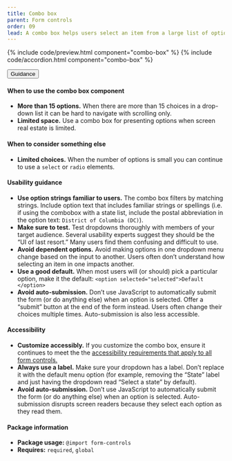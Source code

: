 ```yaml
---
title: Combo box
parent: Form controls
order: 09
lead: A combo box helps users select an item from a large list of options.
---
```


{% include code/preview.html component="combo-box" %}
{% include code/accordion.html component="combo-box" %}
<div class="usa-accordion usa-accordion--bordered site-accordion-docs">
  <button class="usa-button-unstyled usa-accordion__button"
      aria-expanded="true" aria-controls="combo-box-docs">
    Guidance
  </button>
  <div id="combo-box-docs" aria-hidden="false" class="usa-accordion__content site-component-usage">
    <h4>When to use the combo box component</h4>
    <ul class="usa-content-list">
      <li><strong>More than 15 options.</strong> When there are more than 15 choices in a drop-down list it can be hard to navigate with scrolling only.</li>
      <li><strong>Limited space.</strong> Use a combo box for presenting options when screen real estate is limited.</li>
    </ul>
    <h4>When to consider something else</h4>
    <ul class="usa-content-list">
      <li><strong>Limited choices.</strong> When the number of options is small you can continue to use a <code>select</code> or <code>radio</code> elements.</li>
    </ul>
    <h4>Usability guidance</h4>
    <ul class="usa-content-list">
      <li><strong>Use option strings familiar to users.</strong> The combo box filters by matching strings. Include option text that includes familiar strings or spellings (i.e. if using the combobox with a state list, include the postal abbreviation in the option text: <code>District of Columbia (DC)</code>).</li>
      <li><strong>Make sure to test.</strong> Test dropdowns thoroughly with members of your target audience. Several usability experts suggest they should be the “UI of last resort.” Many users find them confusing and difficult to use.</li>
      <li><strong>Avoid dependent options.</strong> Avoid making options in one dropdown menu change based on the input to another. Users often don’t understand how selecting an item in one impacts another.</li>
      <li><strong>Use a good default.</strong> When most users will (or should) pick a particular option, make it the default: <code>&lt;option selected=<wbr>"selected"&gt;Default<wbr>&lt;/option&gt;</code></li>
      <li><strong>Avoid auto-submission.</strong> Don’t use JavaScript to automatically submit the form (or do anything else) when an option is selected. Offer a “submit” button at the end of the form instead. Users often change their choices multiple times. Auto-submission is also less accessible.</li>
    </ul>
    <h4 class="usa-heading">Accessibility</h4>
    <ul class="usa-content-list">
      <li><strong>Customize accessibly.</strong> If you customize the combo box, ensure it continues to meet the the <a href="{{ site.baseurl }}/form-controls/"> accessibility requirements that apply to all form controls.</a></li>
      <li><strong>Always use a label.</strong> Make sure your dropdown has a label. Don’t replace it with the default menu option (for example, removing the “State” label and just having the dropdown read “Select a state” by default).</li>
      <li><strong>Avoid auto-submission.</strong> Don’t use JavaScript to automatically submit the form (or do anything else) when an option is selected. Auto-submission disrupts screen readers because they select each option as they read them.</li>
    </ul>
    <h4 class="usa-heading">Package information</h4>
    <ul class="usa-content-list">
      <li>
        <strong>Package usage:</strong> <code>@import form-controls</code>
      </li>
      <li>
        <strong>Requires:</strong> <code>required</code>, <code>global</code>
      </li>
    </ul>
  </div>
</div>
